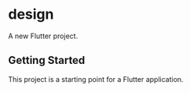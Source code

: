 # design

A new Flutter project.

## Getting Started

This project is a starting point for a Flutter application.
